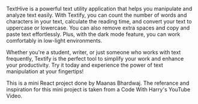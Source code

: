 TextHive is a powerful text utility application that helps you manipulate and analyze text easily. With Textify, you can count the number of words and characters in your text, calculate the reading time, and convert your text to uppercase or lowercase. You can also remove extra spaces and copy and paste text effortlessly. Plus, with the dark mode feature, you can work comfortably in low-light environments.

Whether you're a student, writer, or just someone who works with text frequently, Textify is the perfect tool to simplify your work and enhance your productivity. Try it today and experience the power of text manipulation at your fingertips!

This is a mini React project done by Maanas Bhardwaj. The referance and inspiration for this mini project is taken from a Code With Harry's YouTube Video.
